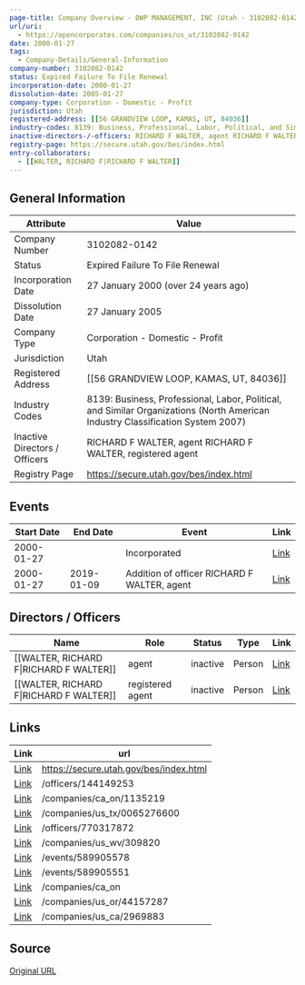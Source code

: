 ```yaml
---
page-title: Company Overview - DWP MANAGEMENT, INC (Utah - 3102082-0142)
url/uri:
  - https://opencorporates.com/companies/us_ut/3102082-0142
date: 2000-01-27
tags:
  - Company-Details/General-Information
company-number: 3102082-0142
status: Expired Failure To File Renewal
incorporation-date: 2000-01-27
dissolution-date: 2005-01-27
company-type: Corporation - Domestic - Profit
jurisdiction: Utah
registered-address: [[56 GRANDVIEW LOOP, KAMAS, UT, 84036]]
industry-codes: 8139: Business, Professional, Labor, Political, and Similar Organizations (North American Industry Classification System 2007)
inactive-directors-/-officers: RICHARD F WALTER, agent RICHARD F WALTER, registered agent
registry-page: https://secure.utah.gov/bes/index.html
entry-collaborators:
  - [[WALTER, RICHARD F|RICHARD F WALTER]]
---
```


## General Information
| Attribute          | Value                                       |
|--------------------|---------------------------------------------|
| Company Number     | 3102082-0142                                |
| Status             | Expired Failure To File Renewal             |
| Incorporation Date | 27 January 2000 (over 24 years ago)         |
| Dissolution Date   | 27 January 2005                             |
| Company Type       | Corporation - Domestic - Profit             |
| Jurisdiction       | Utah                                        |
| Registered Address | [[56 GRANDVIEW LOOP, KAMAS, UT, 84036]]     |
| Industry Codes     | 8139: Business, Professional, Labor, Political, and Similar Organizations (North American Industry Classification System 2007) |
| Inactive Directors / Officers | RICHARD F WALTER, agent RICHARD F WALTER, registered agent |
| Registry Page      | https://secure.utah.gov/bes/index.html      |

## Events

| Start Date | End Date   | Event                                                   | Link |
|------------|------------|-------------------------------------------------------|------|
| 2000-01-27 |            | Incorporated                                            | [Link](https://opencorporates.com/events/589905578) |
| 2000-01-27 | 2019-01-09 | Addition of officer RICHARD F WALTER, agent             | [Link](https://opencorporates.com/events/589905551) |

## Directors / Officers
| Name                 | Role            | Status     | Type        | Link |
|----------------------|-----------------|------------|-------------|------|
| [[WALTER, RICHARD F\|RICHARD F WALTER]] | agent           | inactive   | Person      | [Link](https://opencorporates.com/officers/144149253) |
| [[WALTER, RICHARD F\|RICHARD F WALTER]] | registered agent | inactive   | Person      | [Link](https://opencorporates.com/officers/770317872) |

## Links
| Link   | url                            
|--------|--------------------------------|
| [Link](https://secure.utah.gov/bes/index.html) |https://secure.utah.gov/bes/index.html|
| [Link](/officers/144149253) |/officers/144149253           |
| [Link](/companies/ca_on/1135219) |/companies/ca_on/1135219      |
| [Link](/companies/us_tx/0065276600) |/companies/us_tx/0065276600   |
| [Link](/officers/770317872) |/officers/770317872           |
| [Link](/companies/us_wv/309820) |/companies/us_wv/309820       |
| [Link](/events/589905578) |/events/589905578             |
| [Link](/events/589905551) |/events/589905551             |
| [Link](/companies/ca_on) |/companies/ca_on              |
| [Link](/companies/us_or/44157287) |/companies/us_or/44157287     |
| [Link](/companies/us_ca/2969883) |/companies/us_ca/2969883      |

## Source
[Original URL](https://opencorporates.com/companies/us_ut/3102082-0142)
